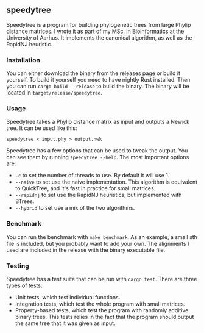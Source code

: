 ## speedytree

Speedytree is a program for building phylogenetic trees from large Phylip distance matrices. I wrote it as part of my MSc. in Bioinformatics at the University of Aarhus. It implements the canonical algorithm, as well as the RapidNJ heuristic. 

### Installation
You can either download the binary from the releases page or build it yourself. To build it yourself you need to have nightly Rust installed. Then you can run `cargo build --release` to build the binary. The binary will be located in `target/release/speedytree`.

### Usage
Speedytree takes a Phylip distance matrix as input and outputs a Newick tree. It can be used like this:

```
speedytree < input.phy > output.nwk
```

Speedytree has a few options that can be used to tweak the output. You can see them by running `speedytree --help`. The most important options are:

- `-c` to set the number of threads to use. By default it will use 1.
- `--naive` to set use the naive implementation. This algorithm is equivalent to QuickTree, and it's fast in practice for small matrices. 
- `--rapidnj` to set use the RapidNJ heuristics, but implemented with BTrees. 
- `--hybrid` to set use a mix of the two algorithms.

### Benchmark

You can run the benchmark with `make benchmark`. As an example, a small sth file is included, but you probably want to add your own. The alignments I used are included in the release with the binary executable file. 

### Testing

Speedytree has a test suite that can be run with `cargo test`. There are three types of tests:

- Unit tests, which test individual functions.
- Integration tests, which test the whole program with small matrices.
- Property-based tests, which test the program with randomly additive binary trees. This tests relies in the fact that the program should output the same tree that it was given as input.
